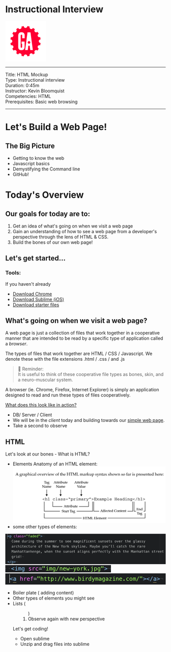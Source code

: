 # Instructional Interview
![ga](ga_cog.png) <br>

---
Title: HTML Mockup <br>
Type: Instructional interview<br>
Duration: 0:45m<br>
Instructor: Kevin Bloomquist<br>
Competencies: HTML <br>
Prerequisites: Basic web browsing <br>

---
# Let's Build a Web Page!

## The Big Picture

- Getting to know the web
- Javascript basics
- Demystifying the Command line
- GitHub!

# Today's Overview

## Our goals for today are to:
1) Get an idea of what's going on when we visit a web page
2) Gain an understanding of how to see a web page from a developer's perspective through the lens of HTML & CSS.
3) Build the bones of our own web page!

## Let's get started...

### Tools:

If you haven't already
- [Download Chrome](https://www.google.com/chrome/?brand=CHBD&gclid=CjwKCAjw0N3nBRBvEiwAHMwvNvW0f2iPctKU-wLVSLZo2oVRC_0GAhYZkJL0ePH2f3XS-TPq7h6hkRoC4MgQAvD_BwE&gclsrc=aw.ds)
- [Download Sublime (iOS)](https://download.sublimetext.com/Sublime%20Text%20Build%203207.dmg)
- [Download starter files](https://ga.co/2JYsw3Y)




## What's going on when we visit a web page?
A web page is just a collection of files that work together in a cooperative manner that are intended to be read by a specific type of application called a *browser*.

The types of files that work together are HTML / CSS / Javascript. We denote these with the file extensions <filename>.html / <filename>.css / and <filename>.js
  
>:elephant: Reminder:<br>
It is useful to think of these cooperative file types as bones, skin, and a neuro-muscular system.

A browser (ie. Chrome, Firefox, Internet Explorer) is simply an application designed to read and run these types of files cooperatively.

[What does this look like in action?](www.birdymagazine.com)

- DB/ Server / Client 
- We will be in the *client* today and building towards our [simple web page](ga.co/responsive-web-page).
- Take a second to observe

## HTML
Let's look at our bones - What is HTML?
- Elements 
Anatomy of an HTML element:</br>
![anatomy](https://github.com/kevinBloomquistGA/instructionalInterview/blob/master/html_element.png)</br>
- some other types of elements:</br>

![<p> tag](https://github.com/kevinBloomquistGA/instructionalInterview/blob/master/p_tag_class.png)</br>
![<img> tag](https://github.com/kevinBloomquistGA/instructionalInterview/blob/master/image%20element.png)</br>
![<a> tag](https://github.com/kevinBloomquistGA/instructionalInterview/blob/master/a_tag.png)</br>
  
- Boiler plate (<head><body> adding content)
- Other types of elements you might see
- Lists (<ul><ol>)
- Observe again with new perspective

Let's get coding!

- Open sublime
- Unzip and drag files into sublime


